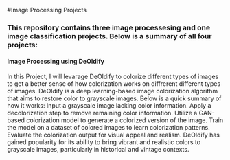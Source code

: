 #Image Processing Projects

### This repository contains three image processesing and one image classification projects. Below is a summary of all four projects:

#### Image Processing using DeOldify
In this Project, I will levarage DeOldify to colorize different types of images to get a better sense of how colorization works on diffrerent different types of images. DeOldify is a deep learning-based image colorization algorithm that aims to restore color to grayscale images. Below is a quick summary of how it works:
  Input a grayscale image lacking color information.
  Apply a decolorization step to remove remaining color information.
  Utilize a GAN-based colorization model to generate a colorized version of the image.
  Train the model on a dataset of colored images to learn colorization patterns.
  Evaluate the colorization output for visual appeal and realism.
  DeOldify has gained popularity for its ability to bring vibrant and realistic colors to grayscale images, particularly in historical and vintage contexts.
